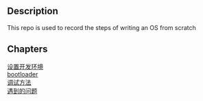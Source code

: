 ## Description

This repo is used to record the steps of writing an OS from scratch

## Chapters

[设置开发环境](./doc/setup_environment.md)  
[bootloader](./doc/bootloader.md)  
[调试方法](./doc/debug.md)  
[遇到的问题](./doc/issues.md)
